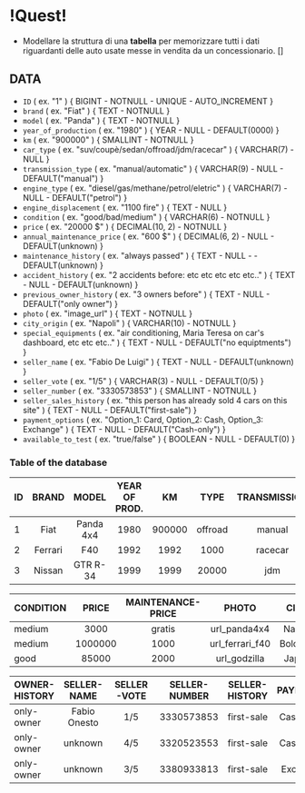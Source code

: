 # !Quest! #

- Modellare la struttura di una **tabella** per memorizzare tutti i dati riguardanti delle auto usate messe in vendita da un concessionario. []

## DATA ##

- `ID` ( ex. "1" ) { BIGINT - NOTNULL - UNIQUE - AUTO_INCREMENT }
- `brand` ( ex. "Fiat" ) { TEXT - NOTNULL }
- `model` ( ex. "Panda" ) { TEXT - NOTNULL }
- `year_of_production` ( ex. "1980" ) { YEAR - NULL - DEFAULT(0000) }
- `km` ( ex. "900000" ) { SMALLINT - NOTNULL }
- `car_type` ( ex. "suv/coupè/sedan/offroad/jdm/racecar" ) { VARCHAR(7) - NULL }
- `transmission_type` ( ex. "manual/automatic" ) { VARCHAR(9) - NULL - DEFAULT("manual") }
- `engine_type` ( ex. "diesel/gas/methane/petrol/eletric" ) { VARCHAR(7) - NULL - DEFAULT("petrol") }
- `engine_displacement` ( ex. "1100 fire" ) { TEXT - NULL }
- `condition` ( ex. "good/bad/medium" ) { VARCHAR(6) - NOTNULL }
- `price` ( ex. "20000 $" ) { DECIMAL(10, 2) - NOTNULL }
- `annual_maintenance_price` ( ex. "600 $" ) { DECIMAL(6, 2) - NULL - DEFAULT(unknown) }
- `maintenance_history` ( ex. "always passed" ) { TEXT - NULL - - DEFAULT(unknown) }
- `accident_history` ( ex. "2 accidents before: etc etc etc etc etc.." ) { TEXT - NULL - DEFAULT(unknown) }
- `previous_owner_history` ( ex. "3 owners before" ) { TEXT - NULL - DEFAULT("only owner") }
- `photo` ( ex. "image_url" )  { TEXT - NOTNULL }
- `city_origin` ( ex. "Napoli" ) { VARCHAR(10) - NOTNULL }
- `special_equipments` ( ex. "air conditioning, Maria Teresa on car's dashboard, etc etc etc.." ) { TEXT - NULL - DEFAULT("no equiptments") }
- `seller_name` ( ex. "Fabio De Luigi" ) { TEXT - NULL - DEFAULT(unknown) }
- `seller_vote` ( ex. "1/5" ) { VARCHAR(3) - NULL - DEFAULT(0/5) }
- `seller_number` ( ex. "3330573853" ) { SMALLINT - NOTNULL }
- `seller_sales_history` ( ex. "this person has already sold 4 cars on this site" ) { TEXT - NULL - DEFAULT("first-sale") }
- `payment_options` ( ex. "Option_1: Card, Option_2: Cash, Option_3: Exchange" ) { TEXT - NULL - DEFAULT("Cash-only") }
- `available_to_test` ( ex. "true/false" ) { BOOLEAN - NULL - DEFAULT(0) }

### Table of the database ###

|  ID  |  BRAND  |  MODEL  |  YEAR OF PROD.  |  KM  |  TYPE  |  TRANSMISSION  |  ENGINE  |  ENGINE-DISPL.  |
|:-----|:--------:|:------:|:------:|:------:|:------:|:------:|:------:|------:|
|  1 |  Fiat  |  Panda 4x4  |  1980  |  900000  |  offroad  |  manual  |  madonne  |  1100 fire  |
|  2  |  Ferrari  |  F40  |  1992  |  1992  |  1000  |  racecar  |  manual  |  petrol  |  2,936 cc (2.9 L) twin-turbocharged V8  |
|  3  |  Nissan  |  GTR R-34  |  1999  |  1999  |  20000  |  jdm  |  manual  |  petrol  |  2.6 L twin-turbocharged RB26DETT I6  |

|  CONDITION  |  PRICE  |  MAINTENANCE-PRICE  |  PHOTO  |  CITY  |  EQUIPMENTS  |  MAINTENANCE-PRICE  |  MAINTENANCE-HISTORY  |  ACCIDENT-HISTORY  |
|:-----|:--------:|:------:|:------:|:------:|:------:|:------:|:------:|------:|
|  medium  |  3000  |  gratis  |  url_panda4x4  |  Napoli  |  Maria Teresa  |  unknown  |  unknown  |  unknown  |
|  medium  |  1000000  |  1000  |  url_ferrari_f40  |  Bologna  |  None  |  unknown  |  unknown  |  unknown  |
|  good  |  85000  |  2000  |  url_godzilla  |  Japan  |  None  |  unknown  |  unknown  |  unknown  |


|  OWNER-HISTORY  |  SELLER-NAME  |  SELLER-VOTE  |  SELLER-NUMBER  |  SELLER-HISTORY  |  PAYMENTS  |  TEST  |
|:-----|:--------:|:--------:|:------:|:------:|:------:|------:|
|  only-owner  |  Fabio Onesto  |  1/5  |  3330573853  |  first-sale  |  Cash-only  |  false  |
|  only-owner  |  unknown  |  4/5  |  3320523553  |  first-sale  |  Cash/Card  |  true  |
|  only-owner  |  unknown  |  3/5  |  3380933813  |  first-sale  |  Exchange  |  true  |
